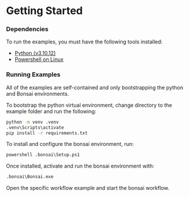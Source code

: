# Getting Started

### Dependencies

To run the examples, you must have the following tools installed:

- [Python (v3.10.12)](https://www.python.org/downloads/)
- [Powershell on Linux](https://learn.microsoft.com/en-us/powershell/scripting/install/installing-powershell-on-linux?view=powershell-7.4)

### Running Examples

All of the examples are self-contained and only bootstrapping the python and Bonsai environments. 

To bootstrap the python virtual environment, change directory to the example folder and run the following:

```cmd
python -m venv .venv 
.venv\Scripts\activate
pip install -r requirements.txt
```

To install and configure the bonsai environment, run:

```cmd
powershell .bonsai\Setup.ps1
```

Once installed, activate and run the bonsai environment with:

```cmd
.bonsai\Bonsai.exe
```

Open the specific workflow example and start the bonsai workflow.